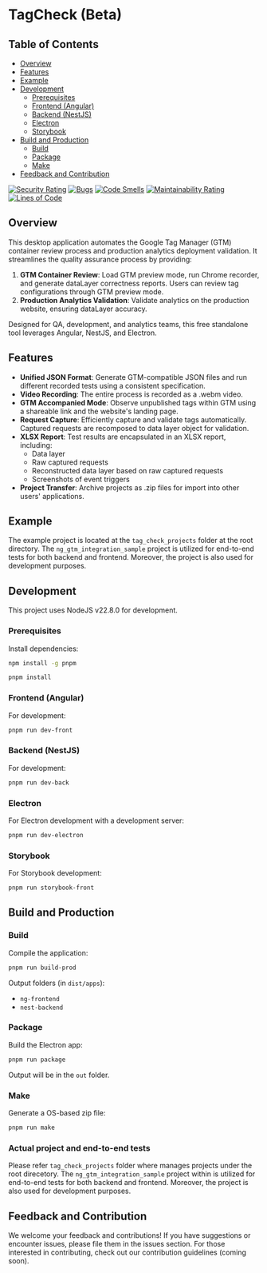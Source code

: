 # TagCheck (Beta)

## Table of Contents

- [Overview](#overview)
- [Features](#features)
- [Example](#example)
- [Development](#development)
  - [Prerequisites](#prerequisites)
  - [Frontend (Angular)](#frontend-angular)
  - [Backend (NestJS)](#backend-nestjs)
  - [Electron](#electron)
  - [Storybook](#storybook)
- [Build and Production](#build-and-production)
  - [Build](#build)
  - [Package](#package)
  - [Make](#make)
- [Feedback and Contribution](#feedback-and-contribution)

[![Security Rating](https://sonarcloud.io/api/project_badges/measure?project=WodenWang820118_tag-check&metric=security_rating)](https://sonarcloud.io/dashboard?id=WodenWang820118_tag-check) [![Bugs](https://sonarcloud.io/api/project_badges/measure?project=WodenWang820118_tag-check&metric=bugs)](https://sonarcloud.io/dashboard?id=WodenWang820118_tag-check) [![Code Smells](https://sonarcloud.io/api/project_badges/measure?project=WodenWang820118_tag-check&metric=code_smells)](https://sonarcloud.io/dashboard?id=WodenWang820118_tag-check) [![Maintainability Rating](https://sonarcloud.io/api/project_badges/measure?project=WodenWang820118_tag-check&metric=sqale_rating)](https://sonarcloud.io/dashboard?id=WodenWang820118_tag-check) [![Lines of Code](https://sonarcloud.io/api/project_badges/measure?project=WodenWang820118_tag-check&metric=ncloc)](https://sonarcloud.io/dashboard?id=WodenWang820118_tag-check)

## Overview

This desktop application automates the Google Tag Manager (GTM) container review process and production analytics deployment validation. It streamlines the quality assurance process by providing:

1. **GTM Container Review**: Load GTM preview mode, run Chrome recorder, and generate dataLayer correctness reports. Users can review tag configurations through GTM preview mode.
2. **Production Analytics Validation**: Validate analytics on the production website, ensuring dataLayer accuracy.

Designed for QA, development, and analytics teams, this free standalone tool leverages Angular, NestJS, and Electron.

## Features

- **Unified JSON Format**: Generate GTM-compatible JSON files and run different recorded tests using a consistent specification.
- **Video Recording**: The entire process is recorded as a .webm video.
- **GTM Accompanied Mode**: Observe unpublished tags within GTM using a shareable link and the website's landing page.
- **Request Capture**: Efficiently capture and validate tags automatically. Captured requests are recomposed to data layer object for validation.
- **XLSX Report**: Test results are encapsulated in an XLSX report, including:
  - Data layer
  - Raw captured requests
  - Reconstructed data layer based on raw captured requests
  - Screenshots of event triggers
- **Project Transfer**: Archive projects as .zip files for import into other users' applications.

## Example

The example project is located at the `tag_check_projects` folder at the root directory. The `ng_gtm_integration_sample` project is utilized for end-to-end tests for both backend and frontend. Moreover, the project is also used for development purposes.

## Development

This project uses NodeJS v22.8.0 for development.

### Prerequisites

Install dependencies:

```bash
npm install -g pnpm
```

```bash
pnpm install
```

### Frontend (Angular)

For development:

```bash
pnpm run dev-front
```

### Backend (NestJS)

For development:

```bash
pnpm run dev-back
```

### Electron

For Electron development with a development server:

```bash
pnpm run dev-electron
```

### Storybook

For Storybook development:

```bash
pnpm run storybook-front
```

## Build and Production

### Build

Compile the application:

```bash
pnpm run build-prod
```

Output folders (in `dist/apps`):

- `ng-frontend`
- `nest-backend`

### Package

Build the Electron app:

```bash
pnpm run package
```

Output will be in the `out` folder.

### Make

Generate a OS-based zip file:

```bash
pnpm run make
```

### Actual project and end-to-end tests

Please refer `tag_check_projects` folder where manages projects under the root direcetory. The `ng_gtm_integration_sample` project within is utilized for end-to-end tests for both backend and frontend. Moreover, the project is also used for development purposes.

## Feedback and Contribution

We welcome your feedback and contributions! If you have suggestions or encounter issues, please file them in the issues section. For those interested in contributing, check out our contribution guidelines (coming soon).
